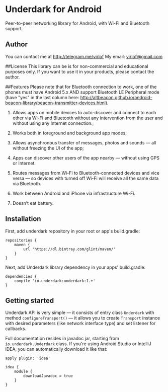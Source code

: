 # Underdark for Android
Peer-to-peer networking library for Android, with Wi-Fi and Bluetooth support.
## Author
You can contact me at http://telegram.me/virlof
My email: virlof@gmail.com

##License
This library can be is for non-commercial and educational purposes only.
If you want to use it in your products, please contact the author.

##Features
Please note that for Bluetooth connection to work, one of the phones must have Android 5.x AND support Bluetooth LE Peripheral mode (have "yes" in the last column here: http://altbeacon.github.io/android-beacon-library/beacon-transmitter-devices.html).

1. Allows apps on mobile devices to auto-discover and connect to each other via Wi-Fi and Bluetooth without any intervention from the user and without using any Internet connection.;

2. Works both in foreground and background app modes;

3. Allows asynchronous transfer of messages, photos and sounds — all without freezing the UI of the app;

4. Apps can discover other users of the app nearby — without using GPS or Internet.

5. Routes messages from Wi-Fi to Bluetooth-connected devices and vice versa — so devices with turned off Wi-Fi will receive all the same data via Bluetooth.

6. Work between Android and iPhone via infrastructure Wi-Fi.

7. Doesn’t eat battery.

## Installation
First, add underdark repository in your root or app's build.gradle:
```
repositories {
    maven {
        url 'https://dl.bintray.com/glint/maven/'
    }
}
```
Next, add Underdark library dependency in your apps' build.gradle:
```
dependencies {
    compile 'io.underdark:underdark:1.+'
}
```
## Getting started
Underdark API is very simple — it consists of entry class `Underdark` with method `configureTransport()` — it allows you to create `Transport` instance with desired parameters (like network interface type) and set listener for callbacks.

Full documentation resides in javadoc jar, starting from `io.underdark.Underdark` class.
If you're using Android Studio or IntelliJ IDEA, you can automatically download it like that:
```
apply plugin: 'idea'

idea {
    module {
        downloadJavadoc = true
    }
}
```
